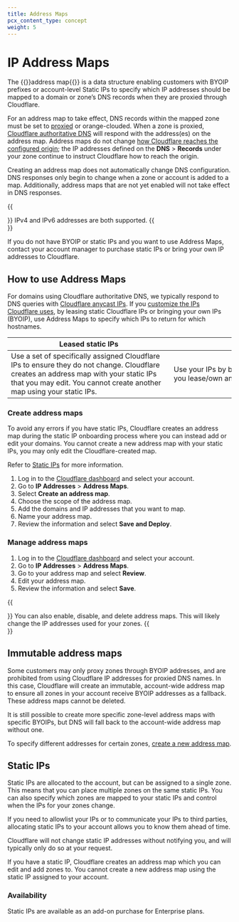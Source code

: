 ```yaml
---
title: Address Maps
pcx_content_type: concept
weight: 5
---
```


# IP Address Maps

The {{<glossary-tooltip term_id="address map">}}address map{{</glossary-tooltip>}} is  a data structure enabling customers with BYOIP prefixes or account-level Static IPs to specify which IP addresses should be mapped to a domain or zone’s DNS records when they are proxied through Cloudflare.

For an address map to take effect, DNS records within the mapped zone must be set to [proxied](/dns/manage-dns-records/reference/proxied-dns-records/) or orange-clouded. When a zone is proxied, [Cloudflare authoritative DNS](/dns/manage-dns-records/how-to/create-dns-records/) will respond with the address(es) on the address map. Address maps do not change [how Cloudflare reaches the configured origin](/fundamentals/concepts/how-cloudflare-works/#how-cloudflare-works-as-a-reverse-proxy); the IP addresses defined on the **DNS** > **Records** under your zone continue to instruct Cloudflare how to reach the origin.

Creating an address map does not automatically change DNS configuration. DNS responses only begin to change when a zone or account is added to a map. Additionally, address maps that are not yet enabled will not take effect in DNS responses.

{{<Aside type="note">}}
IPv4 and IPv6 addresses are both supported.
{{</Aside>}}

If you do not have BYOIP or static IPs and you want to use Address Maps, contact your account manager to purchase static IPs or bring your own IP addresses to Cloudflare.

## How to use Address Maps

For domains using Cloudflare authoritative DNS, we typically respond to DNS queries with [Cloudflare anycast IPs](/fundamentals/concepts/cloudflare-ip-addresses/). If you [customize the IPs Cloudflare uses](/fundamentals/concepts/cloudflare-ip-addresses/#customize-cloudflare-ip-addresses), by leasing static Cloudflare IPs or bringing your own IPs (BYOIP), use Address Maps to specify which IPs to return for which hostnames.

| Leased static IPs | BYOIPs |
| --- | --- |
| <div style="width:350px">Use a set of specifically assigned Cloudflare IPs to ensure they do not change. Cloudflare creates an address map with your static IPs that you may edit. You cannot create another map using your static IPs.</div> | <div style="width:350px">Use your IPs by bringing an address space you lease/own and creating an address map.</div> |

### Create address maps

To avoid any errors if you have static IPs, Cloudflare creates an address map during the static IP onboarding process where you can instead add or edit your domains. You cannot create a new address map with your static IPs, you may only edit the Cloudflare-created map.

Refer to [Static IPs](#static-ips) for more information.

1. Log in to the [Cloudflare dashboard](https://dash.cloudflare.com/) and select your account.
2. Go to **IP Addresses** > **Address Maps**.
3. Select **Create an address map**.
4. Choose the scope of the address map.
5. Add the domains and IP addresses that you want to map.
6. Name your address map.
7. Review the information and select **Save and Deploy**.

### Manage address maps

1. Log in to the [Cloudflare dashboard](https://dash.cloudflare.com/) and select your account.
2. Go to **IP Addresses** > **Address Maps**.
3. Go to your address map and select **Review**.
4. Edit your address map.
5. Review the information and select **Save**.

{{<Aside type="note">}}
You can also enable, disable, and delete address maps. This will likely change the IP addresses used for your zones.
{{</Aside>}}

## Immutable address maps

Some customers may only proxy zones through BYOIP addresses, and are prohibited from using Cloudflare IP addresses for proxied DNS names. In this case, Cloudflare will create an immutable, account-wide address map to ensure all zones in your account receive BYOIP addresses as a fallback. These address maps cannot be deleted.

It is still possible to create more specific zone-level address maps with specific BYOIPs, but DNS will fall back to the account-wide address map without one.

To specify different addresses for certain zones, [create a new address map](#create-address-maps).

## Static IPs

Static IPs are allocated to the account, but can be assigned to a single zone. This means that you can place multiple zones on the same static IPs. You can also specify which zones are mapped to your static IPs and control when the IPs for your zones change. 

If you need to allowlist your IPs or to communicate your IPs to third parties, allocating static IPs to your account allows you to know them ahead of time.

Cloudflare will not change static IP addresses without notifying you, and will typically only do so at your request. 

If you have a static IP, Cloudflare creates an address map which you can edit and add zones to. You cannot create a new address map using the static IP assigned to your account.

### Availability

Static IPs are available as an add-on purchase for Enterprise plans.